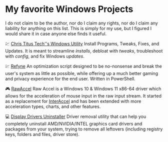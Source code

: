 # My favorite Windows Projects
I do not claim to be the author, nor do I claim any rights, nor do I claim any liability for anything on this list. This is simply for my use, but I figured I would share it in case anyone else finds it useful.

💹 [Chris Titus Tech''s Windows Utility]([github.com/ChrisTitusTech/winutil](https://github.com/ChrisTitusTech/winutil))
Install Programs, Tweaks, Fixes, and Updates. It is meant to streamline _installs_, debloat with _tweaks_, troubleshoot with _config_, and fix Windows _updates_.

💹 [Refyne](https://github.com/prolix-oc/Refyne)
An optimization script designed to be no-nonsense and break the user's system as little as possible, while offering up a much better gaming and privacy experience for the end user. Written in PowerShell.

🎮 [RawAccel](https://github.com/a1xd/rawaccel)
Raw Accel is a Windows 10 & Windows 11 x86-64 driver which allows for the acceleration of mouse input in the raw input stream. It started as a replacement for [InterAccel](https://github.com/KovaaK/InterAccel) and has been extended with more acceleration types, charts, and other features.

💻 [Display Drivers Uninstaller](https://github.com/Wagnard/display-drivers-uninstaller)
Driver removal utility that can help you completely uninstall AMD/NVIDIA/INTEL graphics card drivers and packages from your system, trying to remove all leftovers (including registry keys, folders and files, driver store).

